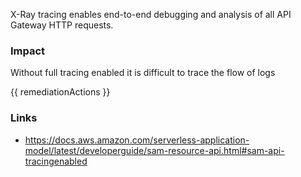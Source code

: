 
X-Ray tracing enables end-to-end debugging and analysis of all API Gateway HTTP requests.

### Impact
Without full tracing enabled it is difficult to trace the flow of logs

<!-- DO NOT CHANGE -->
{{ remediationActions }}

### Links
- https://docs.aws.amazon.com/serverless-application-model/latest/developerguide/sam-resource-api.html#sam-api-tracingenabled


